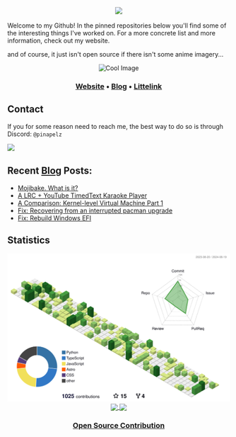 <p align="center">
  <img src="https://user-images.githubusercontent.com/21994085/236544496-9f39ccee-f293-4f09-90de-931b23638f8f.png"/>
</p>
<div style="margin-top: 10px; margin-bottom: 10px;">
  <p>
  Welcome to my Github! In the pinned repositories below you'll find some of the interesting things I've worked on. For a more concrete list and more information, check out my website.

  and of course, it just isn't open source if there isn't some anime imagery...
  </p>
</div>

<p align="center">
  <img src="https://files.catbox.moe/279gmm.png" alt="Cool Image" width="200" height="200">
</p>

<h3 align="center">
  <a href="https://pinapelz.com">Website</a> •
  <a href="https://blog.pinapelz.com">Blog</a> •
  <a href="https://pinapelz.moe">Littelink</a>
</h3>

<h2>Contact</h2>
<p>If you for some reason need to reach me, the best way to do so is through Discord: <code>@pinapelz</code></p>
<a href="https://discord.com/users/246787839570739211">
  <img src="https://img.shields.io/badge/Discord-%235865F2.svg?style=for-the-badge&logo=discord&logoColor=white"/>
</a>

## Recent [Blog](https://pinapelz.com) Posts:

<!--START_SECTION:feed-->
* [Mojibake. What is it?](https:&#x2F;&#x2F;blog.pinapelz.com&#x2F;blog&#x2F;mojibake&#x2F;)
* [A LRC + YouTube TimedText Karaoke Player](https:&#x2F;&#x2F;blog.pinapelz.com&#x2F;blog&#x2F;lrc-player&#x2F;)
* [A Comparison: Kernel-level Virtual Machine Part 1](https:&#x2F;&#x2F;blog.pinapelz.com&#x2F;blog&#x2F;linux&#x2F;kvm&#x2F;kvm-part1&#x2F;)
* [Fix: Recovering from an interrupted pacman upgrade](https:&#x2F;&#x2F;blog.pinapelz.com&#x2F;blog&#x2F;recovering-interrupted-pacman-upgrade&#x2F;)
* [Fix: Rebuild Windows EFI](https:&#x2F;&#x2F;blog.pinapelz.com&#x2F;blog&#x2F;repairing-windows-efi&#x2F;)
<!--END_SECTION:feed-->

<h2>Statistics</h2>
<p align="center">
  <img src="https://raw.githubusercontent.com/pinapelz/pinapelz/main/profile-3d-contrib/profile-green-animate.svg" alt="Contributions Graph" width="730"/>
<a href="">
  <img height=200 align="center" src="https://github-readme-stats.vercel.app/api?username=pinapelz&rank_icon=github" />
</a>
<a href="">
  <img height=200 align="center" src="https://github-readme-stats.vercel.app/api/top-langs/?username=pinapelz&langs_count=12&card_width=320&layout=compact" />
</a>
</p>
<h3 align="center">
<a href="https://pinapelz.com/contributions/">Open Source Contribution</a>
  </h3>
